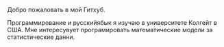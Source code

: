 Добро пожаловать в мой Гитхуб.

Программирование и русскийябык я изучаю в университете Колгейт в США. Мне интересувует програмировать математические модели за статистические данни.
